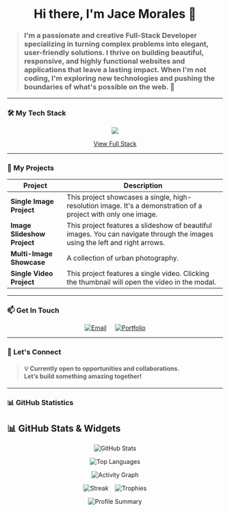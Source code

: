 <h1 align="center">Hi there, I'm Jace Morales 👋</h1>

<blockquote>
<h3>I'm a passionate and creative Full-Stack Developer specializing in turning complex problems into elegant, user-friendly solutions. I thrive on building beautiful, responsive, and highly functional websites and applications that leave a lasting impact. When I'm not coding, I'm exploring new technologies and pushing the boundaries of what's possible on the web. 🚀</h4>
</blockquote>


---

### 🛠️ My Tech Stack

<p align="center">
  <a href="https://skillicons.dev">
    <img src="https://skillicons.dev/icons?i=js,ts,php,ruby,python,kotlin,dart" />
  </a>
</p>
<p align="center">
  <a href="https://jacemorales.netlify.app/dcs/tech_stack">View Full Stack</a>
</p>


---

### 🚀 My Projects

| Project                   | Description                                                                                             |
| ------------------------- | ------------------------------------------------------------------------------------------------------- |
| **Single Image Project**  | This project showcases a single, high-resolution image. It's a demonstration of a project with only one image. |
| **Image Slideshow Project**| This project features a slideshow of beautiful images. You can navigate through the images using the left and right arrows. |
| **Multi-Image Showcase**  | A collection of urban photography.                                                                      |
| **Single Video Project**  | This project features a single video. Clicking the thumbnail will open the video in the modal.         |


---

### 📫 Get In Touch

<p align="center">
  <a href="mailto:jacemorales54321@gmail.com"><img alt="Email" src="https://img.shields.io/badge/Email-D14836?style=for-the-badge&logo=gmail&logoColor=white"></a>
  &nbsp;&nbsp;&nbsp;
  <a href="https://github.com/jacemorales"><img alt="Portfolio" src="https://img.shields.io/badge/Portfolio-255E63?style=for-the-badge&logo=hyper&logoColor=white"></a>
</p>

---

### 🤝 Let's Connect

<h4>
  <blockquote>💡 Currently open to opportunities and collaborations.<br/>Let’s build something amazing together!</blockquote>
</h4>


---

### 📊 GitHub Statistics
## 📊 GitHub Stats & Widgets

<p align="center">
  <!-- Primary stats (stars, commits, repos, etc.) -->
  <img alt="GitHub Stats" src="https://github-readme-stats.vercel.app/api?username=jacemorales&show_icons=true&count_private=true&include_all_commits=true&theme=tokyonight&hide_border=true" />
</p>

<p align="center">
  <!-- Top languages (compact) -->
  <img alt="Top Languages" src="https://github-readme-stats.vercel.app/api/top-langs/?username=jacemorales&layout=compact&theme=tokyonight&hide_border=true" />
</p>

<p align="center">
  <!-- Contribution activity graph -->
  <img alt="Activity Graph" src="https://activity-graph.herokuapp.com/graph?username=jacemorales&theme=react-dark&area=true" />
</p>

<p align="center">
  <!-- Commit streak / current streak -->
  <img alt="Streak" src="https://github-readme-streak-stats.herokuapp.com/?user=jacemorales&theme=tokyonight&hide_border=true" />
  &nbsp;&nbsp;
  <!-- Trophy / achievements -->
  <img alt="Trophies" src="https://github-profile-trophy.vercel.app/?username=jacemorales&theme=radical&no-frame=true&margin-w=15" />
</p>

<p align="center">
  <!-- Summary card (compact totals) -->
  <img alt="Profile Summary" src="https://github-profile-summary-cards.vercel.app/api/cards/stats?username=jacemorales&theme=tokyonight" />
</p>

